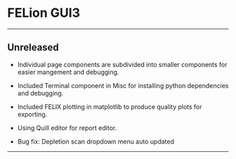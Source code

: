 
# FELion GUI3
---

## Unreleased
- Individual page components are subdivided into smaller components for easier mangement and debugging.
- Included Terminal component in Misc for installing python dependencies and debugging.

- Included FELIX plotting in matplotlib to produce quality plots for exporting.

- Using Quill editor for report editor.
- Bug fix: Depletion scan dropdown menu auto updated
 
---
